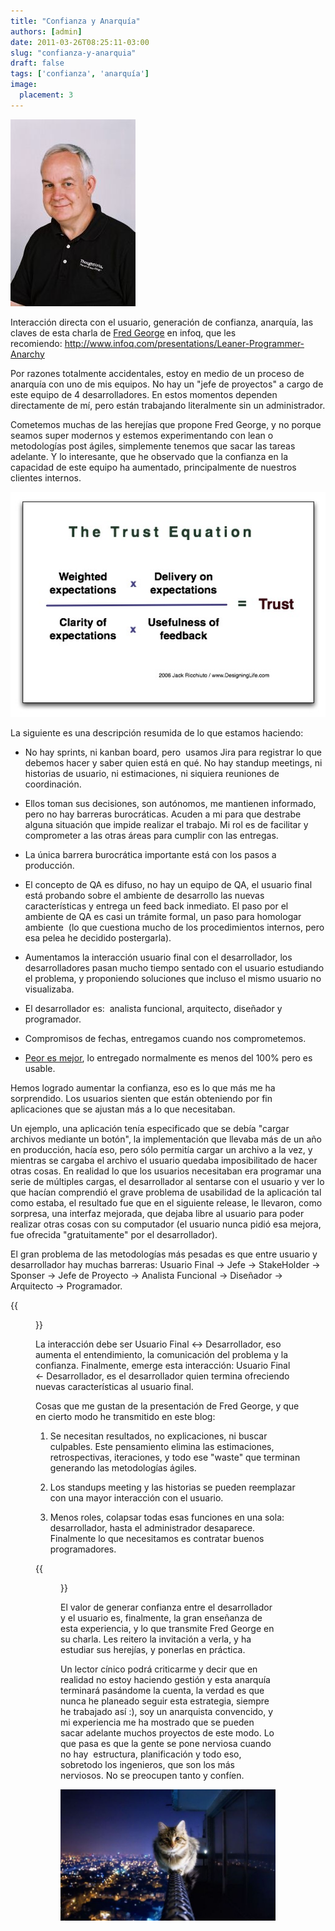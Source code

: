 ```yaml
---
title: "Confianza y Anarquía"
authors: [admin]
date: 2011-03-26T08:25:11-03:00
slug: "confianza-y-anarquia"
draft: false
tags: ['confianza', 'anarquía']
image:
  placement: 3
---
```


![](FredGeorge.jpg)

Interacción directa con el usuario, generación de confianza, anarquía, las claves de
esta charla de [Fred George](http://www.infoq.com/author/Fred-George) en
infoq, que les recomiendo: <http://www.infoq.com/presentations/Leaner-Programmer-Anarchy>

Por razones totalmente accidentales, estoy en medio de un proceso de
anarquía con uno de mis equipos. No hay un "jefe de proyectos" a cargo
de este equipo de 4 desarrolladores. En estos momentos dependen
directamente de mí, pero están trabajando literalmente sin un
administrador.

Cometemos muchas de las herejías que propone Fred George, y no porque
seamos super modernos y estemos experimentando con lean o metodologías
post ágiles, simplemente tenemos que sacar las tareas adelante. Y lo
interesante, que he observado que la confianza en la capacidad de este
equipo ha aumentado, principalmente de nuestros clientes internos.

![](TrustEquation.jpg)

La siguiente es una descripción resumida de lo que estamos haciendo:

-   No hay sprints, ni kanban board, pero  usamos Jira para registrar lo
    que debemos hacer y saber quien está en qué. No hay standup
    meetings, ni historias de usuario, ni estimaciones, ni siquiera
    reuniones de coordinación.

-   Ellos toman sus decisiones, son autónomos, me mantienen informado,
    pero no hay barreras burocráticas. Acuden a mi para que destrabe
    alguna situación que impide realizar el trabajo. Mi rol es de
    facilitar y comprometer a las otras áreas para cumplir con las
    entregas.

-   La única barrera burocrática importante está con los pasos a
    producción.

-   El concepto de QA es difuso, no hay un equipo de QA, el usuario
    final está probando sobre el ambiente de desarrollo las nuevas
    características y entrega un feed back inmediato. El paso por el
    ambiente de QA es casi un trámite formal, un paso para homologar
    ambiente  (lo que cuestiona mucho de los procedimientos internos,
    pero esa pelea he decidido postergarla).

-   Aumentamos la interacción usuario final con el desarrollador, los
    desarrolladores pasan mucho tiempo sentado con el usuario estudiando
    el problema, y proponiendo soluciones que incluso el mismo usuario
    no visualizaba.

-   El desarrollador es:  analista funcional, arquitecto, diseñador y
    programador.

-   Compromisos de fechas, entregamos cuando nos comprometemos.

-   [Peor es mejor](/blog/2010/05/peor-es-mejor.html), lo
    entregado normalmente es menos del 100% pero es usable.

Hemos logrado aumentar la confianza, eso es lo que más me ha
sorprendido. Los usuarios sienten que están obteniendo por fin
aplicaciones que se ajustan más a lo que necesitaban.

Un ejemplo, una aplicación tenía especificado que se debía "cargar
archivos mediante un botón", la implementación que llevaba más de un
año en producción, hacía eso, pero sólo permitía cargar un archivo a la
vez, y mientras se cargaba el archivo el usuario quedaba imposibilitado
de hacer otras cosas. En realidad lo que los usuarios necesitaban era
programar una serie de múltiples cargas, el desarrollador al sentarse
con el usuario y ver lo que hacían comprendió el grave problema de
usabilidad de la aplicación tal como estaba, el resultado fue que en el
siguiente release, le llevaron, como sorpresa, una interfaz mejorada,
que dejaba libre al usuario para poder realizar otras cosas con su
computador (el usuario nunca pidió esa mejora, fue ofrecida
"gratuitamente" por el desarrollador).

El gran problema de las metodologías más pesadas es que entre usuario y
desarrollador hay muchas barreras: Usuario Final -\> Jefe -\>
StakeHolder -\> Sponser -\> Jefe de Proyecto -\> Analista Funcional -\>
Diseñador -\> Arquitecto -\> Programador.

{{<figure caption="Cambio en las decisiones de negocios según Fred George" src="BusinessDecisionShift.png">}}

La interacción debe ser Usuario Final \<-\> Desarrollador, eso aumenta
el entendimiento, la comunicación del problema y la confianza.
Finalmente, emerge esta interacción: Usuario Final \<- Desarrollador, es
el desarrollador quien termina ofreciendo nuevas características al
usuario final.

Cosas que me gustan de la presentación de Fred George, y que en cierto
modo he transmitido en este blog:

1.  Se necesitan resultados, no explicaciones, ni buscar culpables. Este
    pensamiento elimina las estimaciones, retrospectivas, iteraciones, y
    todo ese "waste" que terminan generando las metodologías ágiles.

2.  Los standups meeting y las historias se pueden reemplazar con una
    mayor interacción con el usuario.

3.  Menos roles, colapsar todas esas funciones en una sola:
    desarrollador, hasta el administrador desaparece. Finalmente lo que
    necesitamos es contratar buenos programadores.

{{<figure  caption="Buenas Prácticas Agiles no usadas" src="practicas.png">}}

El valor de generar confianza entre el desarrollador y el usuario es,
finalmente, la gran enseñanza de esta experiencia, y lo que transmite
Fred George en su charla. Les reitero la invitación a verla, y ha
estudiar sus herejías, y ponerlas en práctica.

Un lector cínico podrá criticarme y decir que en realidad no estoy
haciendo gestión y esta anarquía terminará pasándome la cuenta, la
verdad es que nunca he planeado seguir esta estrategia, siempre he
trabajado así :), soy un anarquista convencido, y mi experiencia me ha
mostrado que se pueden sacar adelante muchos proyectos de este modo. Lo
que pasa es que la gente se pone nerviosa cuando no hay  estructura,
planificación y todo eso, sobretodo los ingenieros, que son los más
nerviosos. No se preocupen tanto y confíen.

![](gato.jpg)
